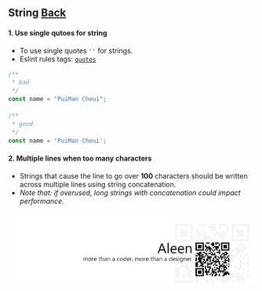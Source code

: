 ## String [**Back**](./../README.md)

#### 1. Use single qutoes for string

- To use single quotes `''` for strings.
- Eslint rules tags: [`quotes`](http://eslint.org/docs/rules/quotes.html)

```js
/**
 * bad
 */
const name = "PuiMan Cheui";

/**
 * good
 */
const name = 'PuiMan Cheui';
```

#### 2. Multiple lines when too many characters

- Strings that cause the line to go over **100** characters should be written across multiple lines using string concatenation.
- *Note that: if overused, long strings with concatenation could impact performance.*

<a href="http://aleen42.github.io/" target="_blank" ><img src="./../pic/tail.gif"></a>
